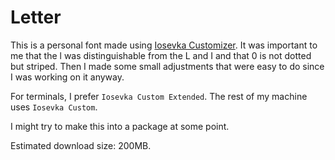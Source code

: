 # Letter

This is a personal font made using [Iosevka Customizer](https://typeof.net/Iosevka/customizer). It was important to me
that the l was distinguishable from the L and I and that 0 is not dotted but striped. Then I made some small
adjustments that were easy to do since I was working on it anyway. 

For terminals, I prefer `Iosevka Custom Extended`. The rest of my machine uses `Iosevka Custom`.

I might try to make this into a package at some point.

Estimated download size: 200MB.
